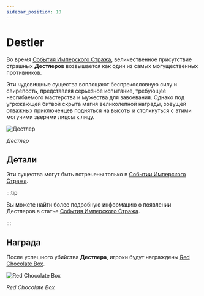 ```yaml
---
sidebar_position: 10
---
```


# Destler

Во время [События Имперского Стража](/events/imperial-guardian), величественное присутствие страшных **Дестлеров** возвышается как один из самых могущественных противников.

Эти чудовищные существа воплощают беспрекословную силу и свирепость, представляя серьезное испытание, требующее несгибаемого мастерства и мужества для завоевания. Однако под угрожающей битвой скрыта магия великолепной награды, зовущей отважных приключенцев подняться на высоты и столкнуться с этими могучими зверями лицом к лицу.

![Дестлер](/img/monsters/special/others/destler.jpg)

_Дестлер_

## Детали

Эти существа могут быть встречены только в [Событии Имперского Стража](/events/imperial-guardian).

:::tip

Вы можете найти более подробную информацию о появлении Дестлеров в статье [События Имперского Стража](/events/imperial-guardian).

:::

## Награда

После успешного убийства **Дестлера**, игроки будут награждены [Red Chocolate Box](/items/item-bags/misc/red-chocolate-box).

![Red Chocolate Box](/img/items/item-bags/red-chocolate-box.png)

_Red Chocolate Box_
